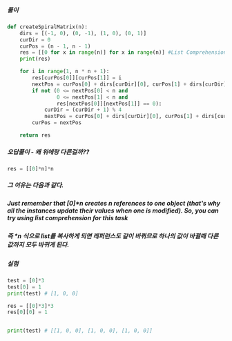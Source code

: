 ##### 풀이
```python
def createSpiralMatrix(n):
    dirs = [(-1, 0), (0, -1), (1, 0), (0, 1)]
    curDir = 0
    curPos = (n - 1, n - 1)
    res = [[0 for x in range(n)] for x in range(n)] #List Comprehension을 이용해야 함
    print(res)

    for i in range(1, n * n + 1):
        res[curPos[0]][curPos[1]] = i
        nextPos = curPos[0] + dirs[curDir][0], curPos[1] + dirs[curDir][1]
        if not (0 <= nextPos[0] < n and
                0 <= nextPos[1] < n and
                res[nextPos[0]][nextPos[1]] == 0):
            curDir = (curDir + 1) % 4
            nextPos = curPos[0] + dirs[curDir][0], curPos[1] + dirs[curDir][1]
        curPos = nextPos

    return res
```

##### 오답풀이 - 왜 위에랑 다른걸까??
```python
res = [[0]*n]*n
```

##### 그 이유는 다음과 같다.
##### Just remember that [0]*n creates n references to one object (that's why all the instances update their values when one is modified). So, you can try using list comprehension for this task

##### 즉 *n 식으로 list를 복사하게 되면 레퍼런스도 같이 바뀌므로 하나의 값이 바뀔때 다른 값까지 모두 바뀌게 된다.
##### 실험

```python
test = [0]*3
test[0] = 1
print(test) # [1, 0, 0]

res = [[0]*3]*3
res[0][0] = 1


print(test) # [[1, 0, 0], [1, 0, 0], [1, 0, 0]]
```